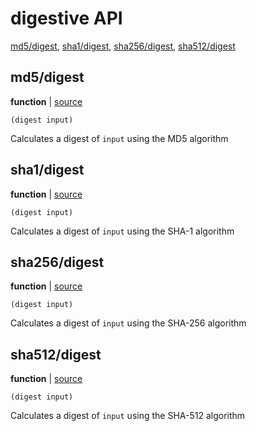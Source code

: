# digestive API


[md5/digest](#md5digest), [sha1/digest](#sha1digest), [sha256/digest](#sha256digest), [sha512/digest](#sha512digest)

## md5/digest

**function**  | [source][1]

```janet
(digest input)
```

Calculates a digest of `input` using the MD5 algorithm

[1]: lib/md5.janet#L46

## sha1/digest

**function**  | [source][2]

```janet
(digest input)
```

Calculates a digest of `input` using the SHA-1 algorithm

[2]: lib/sha1.janet#L28

## sha256/digest

**function**  | [source][3]

```janet
(digest input)
```

Calculates a digest of `input` using the SHA-256 algorithm

[3]: lib/sha256.janet#L60

## sha512/digest

**function**  | [source][4]

```janet
(digest input)
```

Calculates a digest of `input` using the SHA-512 algorithm

[4]: lib/sha512.janet#L100

